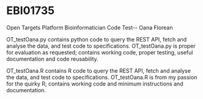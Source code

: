 # EBI01735
Open Targets Platform Bioinformatician Code Test-- Oana Florean

OT_testOana.py contains python code to query the REST API, fetch and analyse the data, and test code to specifications.
OT_testOana.py is proper for evaluation as requested; contains working code, proper testing, useful documentation and code reusability.


OT_testOana.R contains R code to query the REST API, fetch and analyse the data, and test code to specifications.
OT_testOana.R is from my passion for the quirky R; contains working code and minimum instructions and documentation.
 
